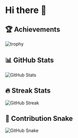 # Hi there 👋

## 🏆 Achievements
![trophy](https://github-profile-trophy.vercel.app/?username=USERNAME&theme=onedark&row=1&column=6)

## 📊 GitHub Stats
![GitHub Stats](https://github-readme-stats.vercel.app/api?username=USERNAME&show_icons=true&theme=tokyonight)

## 🔥 Streak Stats
![GitHub Streak](https://streak-stats.demolab.com?user=USERNAME&theme=tokyonight&hide_border=true)

## 🐍 Contribution Snake
![GitHub Snake](https://raw.githubusercontent.com/USERNAME/USERNAME/output/snake.svg)
